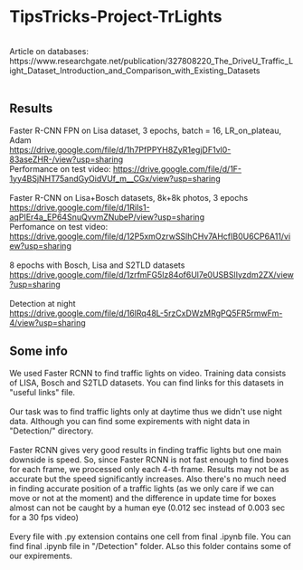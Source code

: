 # TipsTricks-Project-TrLights
<br>
Article on databases: https://www.researchgate.net/publication/327808220_The_DriveU_Traffic_Light_Dataset_Introduction_and_Comparison_with_Existing_Datasets <br> <br>

## Results
Faster R-CNN FPN on Lisa dataset, 3 epochs, batch = 16, LR_on_plateau, Adam <br>
https://drive.google.com/file/d/1h7PfPPYH8ZyR1egjDF1vl0-83aseZHR-/view?usp=sharing <br>
Performance on test video: https://drive.google.com/file/d/1F-1yy4BSjNHT75andGyOidVUf_m__CGx/view?usp=sharing <br> <br>
Faster R-CNN on Lisa+Bosch datasets, 8k+8k photos, 3 epochs <br>
https://drive.google.com/file/d/1RiIs1-aqPIEr4a_EP64SnuQvvmZNubeP/view?usp=sharing <br>
Perfomance on test video: https://drive.google.com/file/d/12P5xmOzrwSSlhCHv7AHcfIB0U6CP6A11/view?usp=sharing <br><br>
8 epochs with Bosch, Lisa and S2TLD datasets <br>
https://drive.google.com/file/d/1zrfmFG5lz84of6Ul7e0USBSlIyzdm2ZX/view?usp=sharing <br> <br>
Detection at night <br>
https://drive.google.com/file/d/16lRq48L-5rzCxDWzMRgPQ5FR5rmwFm-4/view?usp=sharing


## Some info

We used Faster RCNN to find traffic lights on video. Training data consists of LISA, Bosch and S2TLD datasets. You can find links for this datasets in "useful links" file. <br><br>
Our task was to find traffic lights only at daytime thus we didn't use night data. Although you can find some expirements with night data in "Detection/" directory. <br><br>
Faster RCNN gives very good results in finding traffic lights but one main downside is speed. So, since Faster RCNN is not fast enough to find boxes for each frame, we processed only each 4-th frame. Results may not be as accurate but the speed significantly increases. Also there's no much need in finding accurate position of a traffic lights (as we only care if we can move or not at the moment) and the difference in update time for boxes almost can not be caught by a human eye (0.012 sec instead of 0.003 sec for a 30 fps video) <br><br> 
Every file with .py extension contains one cell from final .ipynb file.  You can find final .ipynb file in "/Detection" folder. ALso this folder contains some of our expirements.<br>

